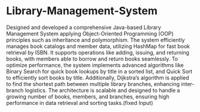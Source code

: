 # Library-Management-System
Designed and developed a comprehensive Java-based Library Management System applying Object-Oriented Programming (OOP) principles such as inheritance and polymorphism. The system efficiently manages book catalogs and member data, utilizing HashMap for fast book retrieval by ISBN. It supports operations like adding, issuing, and returning books, with members able to borrow and return books seamlessly.
To optimize performance, the system implements advanced algorithms like Binary Search for quick book lookups by title in a sorted list, and Quick Sort to efficiently sort books by title. Additionally, Dijkstra’s algorithm is applied to find the shortest path between multiple library branches, enhancing inter-branch logistics. The architecture is scalable and designed to handle a growing number of books, members, and branches, ensuring high performance in data retrieval and sorting tasks.(fixed Input)
